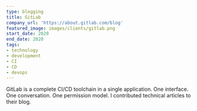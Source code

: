 ```yaml
---
type: blogging
title: GitLab
company_url: 'https://about.gitlab.com/blog'
featured_image: images/clients/gitlab.png
start_date: 2020
end_date: 2020
tags:
- technology
- development
- CI
- CD
- devops
---
```


GitLab is a complete CI/CD toolchain in a single application. One interface. One conversation. One permission model. I contributed technical articles to their blog.
